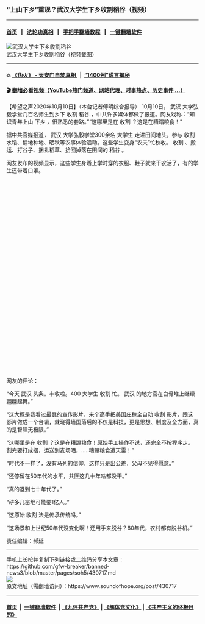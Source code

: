 ### “上山下乡”重现？武汉大学生下乡收割稻谷（视频）
------------------------

#### [首页](https://github.com/gfw-breaker/banned-news3/blob/master/README.md) &nbsp;&nbsp;|&nbsp;&nbsp; [法轮功真相](https://github.com/begood0513/basic/blob/master/README.md)  &nbsp;&nbsp;|&nbsp;&nbsp; [手把手翻墙教程](https://github.com/gfw-breaker/guides/wiki)  &nbsp;&nbsp;|&nbsp;&nbsp; [一键翻墙软件](https://github.com/gfw-breaker/nogfw/blob/master/README.md)  



<div><img alt="武汉大学生下乡收割稻谷" src="https://img.soundofhope.org/2020-10/wuhanfeiyan_2020-10-10_2-1602338794096.jpg"/>
<br/><figcaption class="caption">
 武汉大学生下乡收割稻谷（视频截图）
</figcaption></div><hr/>

#### 💥 [《伪火》 - 天安门自焚真相 ](http://158.247.195.190:10000/videos/blog/weihuo.html)&nbsp; |&nbsp; [“1400例”谎言揭秘  ](http://158.247.195.190:10000/videos/blog/jiexi1400.html)

#### [ 🎬  翻墙必看视频（YouTube热门频道、网站代理、时事热点、历史事件 ...）](https://github.com/gfw-breaker/links/blob/master/banned.md)

<div><div class="Content__Wrapper sc-1bvya0-0 grZQxZ">
 <p class="meta-top">
  <span class="meta">
   【希望之声2020年10月10日】（本台记者傅明综合报导）
  </span>
  10月10日，
  <ok href="/term/39919">
   武汉
  </ok>
  大学弘毅学堂几百名师生到乡下
  <ok href="/term/104926">
   收割
  </ok>
  <ok href="/term/391357">
   稻谷
  </ok>
  ，中共许多媒体都做了报道。网友戏称：“知识青年上山
  <ok href="/term/128450">
   下乡
  </ok>
  ，很熟悉的套路。”“这哪里是在
  <ok href="/term/104926">
   收割
  </ok>
  ？这是在糟蹋粮食！”
 </p>
 <p>
  据中共官媒报道，
  <ok href="/term/39919">
   武汉
  </ok>
  大学弘毅学堂300余名
  <ok href="/term/4419">
   大学生
  </ok>
  走进田间地头，参与
  <ok href="/term/104926">
   收割
  </ok>
  水稻、翻地种地、晒秋等农事体验活动。这些学生变身“农夫”忙秋收。
  <ok href="/term/104926">
   收割
  </ok>
  、搬运、打谷子、捆扎稻草、拾回掉落在田间的
  <ok href="/term/391357">
   稻谷
  </ok>
  。
 </p>
 <p>
  网友发布的视频显示，这些学生身着上学时穿的衣服、鞋子就来干农活了，有的学生还带着口罩。
 </p>
 <div class="soh-embed">
  <div class="soh-embed-inner">
   <div class="iframely-embed" style="max-width: 550px;">
    <div class="iframely-responsive" style="padding-bottom: 100%;">
    </div>
   </div>
  </div>
 </div>
 <p>
  网友的评论：
 </p>
 <div class="AD_Embed__Wrap-sc-1xslmin-0 igMuqX module desktop">
  <div>
  </div>
 </div>
 <p>
  “今天
  <ok href="/term/39919">
   武汉
  </ok>
  头条。丰收啦。400
  <ok href="/term/4419">
   大学生
  </ok>
  <ok href="/term/104926">
   收割
  </ok>
  忙。
  <ok href="/term/39919">
   武汉
  </ok>
  的地方官在白骨堆上继续翩翩起舞。”
 </p>
 <p>
  “这大概是我看过最蠢的宣传影片，来个高手把美国庄稼全自动
  <ok href="/term/104926">
   收割
  </ok>
  影片，跟这影片做成一个合辑，就晓得墙国落后的不仅是科技，更是思想、制度及全方面，真的是智障无极限。”
 </p>
 <p>
  “这哪里是在
  <ok href="/term/104926">
   收割
  </ok>
  ？这是在糟蹋粮食！原始手工操作不说，还完全不按程序走。割完要打成捆，运送到麦场晒，.....糟蹋粮食遭天雷！”
 </p>
 <p>
  “时代不一样了，没有马列的信仰，这样只是出公差，父母不见得愿意。”
 </p>
 <p>
  “还停留在50年代的水平，共匪这几十年啥都没干。”
 </p>
 <p>
  “真的退到七十年代了。”
 </p>
 <p>
  “耕多几亩地可能要1亿人。”
 </p>
 <p>
  “这原始
  <ok href="/term/104926">
   收割
  </ok>
  法是传承传统吗。”
 </p>
 <p>
  “这场景和上世纪50年代没变化啊！还用手来脱谷？80年代，农村都有脱谷机。”
 </p>
 <p class="meta-btm">
  责任编辑：郝延
 </p>
</div>
</div>
<hr/>
手机上长按并复制下列链接或二维码分享本文章：<br/>
https://github.com/gfw-breaker/banned-news3/blob/master/pages/soh5/430717.md <br/>
<a href='https://github.com/gfw-breaker/banned-news3/blob/master/pages/soh5/430717.md'><img src='https://github.com/gfw-breaker/banned-news3/blob/master/pages/soh5/430717.md.png'/></a> <br/>
原文地址（需翻墙访问）：https://www.soundofhope.org/post/430717


------------------------
#### [首页](https://github.com/gfw-breaker/banned-news3/blob/master/README.md) &nbsp;|&nbsp; [一键翻墙软件](https://github.com/gfw-breaker/nogfw/blob/master/README.md) &nbsp;| [《九评共产党》](https://github.com/gfw-breaker/9ping.md/blob/master/README.md#九评之一评共产党是什么) | [《解体党文化》](https://github.com/gfw-breaker/jtdwh.md/blob/master/README.md) | [《共产主义的终极目的》](https://github.com/gfw-breaker/gczydzjmd.md/blob/master/README.md)


<img src='http://gfw-breaker.win/banned-news3/pages/soh5/430717.md' width='0px' height='0px'/>